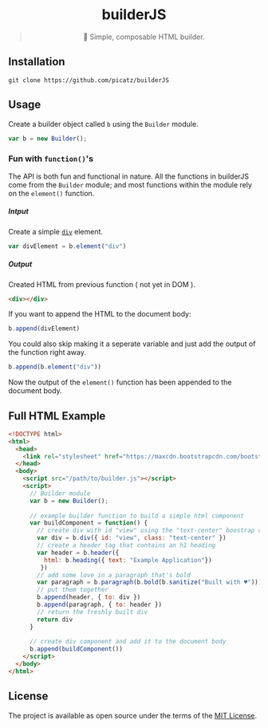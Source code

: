 <div align="center">

# builderJS

> 👷  Simple, composable HTML builder.

</div>

## Installation

```shell
git clone https://github.com/picatz/builderJS
```

## Usage

Create a builder object called `b` using the `Builder` module.

```javascript
var b = new Builder();
```

### Fun with `function()`'s
The API is both fun and functional in nature. All the functions in builderJS come from the `Builder` module; and most functions within the module rely on the `element()` function.

##### Intput
Create a simple [`div`](https://www.w3schools.com/tags/tag_div.asp) element.
```javascript
var divElement = b.element("div")
```
##### Output
Created HTML from previous function ( not yet in DOM ).
```html
<div></div>
```
If you want to append the HTML to the document body:
```javascript
b.append(divElement)
```
You could also skip making it a seperate variable and just add the output of the function right away.
```javascript
b.append(b.element("div"))
```
Now the output of the `element()` function has been appended to the document body.

## Full HTML Example

```html
<!DOCTYPE html>
<html>
  <head>
    <link rel="stylesheet" href="https://maxcdn.bootstrapcdn.com/bootstrap/4.0.0-beta.2/css/bootstrap.min.css">
  </head>
  <body>
    <script src="/path/to/builder.js"></script>
    <script>
      // Builder module
      var b = new Builder();
      
      // example builder function to build a simple html component 
      var buildComponent = function() {
        // create div with id "view" using the "text-center" boostrap class
        var div = b.div({ id: "view", class: "text-center" })
        // create a header tag that contains an h1 heading 
        var header = b.header({ 
          html: b.heading({ text: "Example Application"})
         })
        // add some love in a paragraph that's bold
        var paragraph = b.paragraph(b.bold(b.sanitize("Built with ♥")))
        // put them together
        b.append(header, { to: div })
        b.append(paragraph, { to: header })
        // return the freshly built div
        return div
      }
      
      // create div component and add it to the document body
      b.append(buildComponent())
    </script>
  </body>
</html>
```

## License

The project is available as open source under the terms of the [MIT License](https://opensource.org/licenses/MIT).
